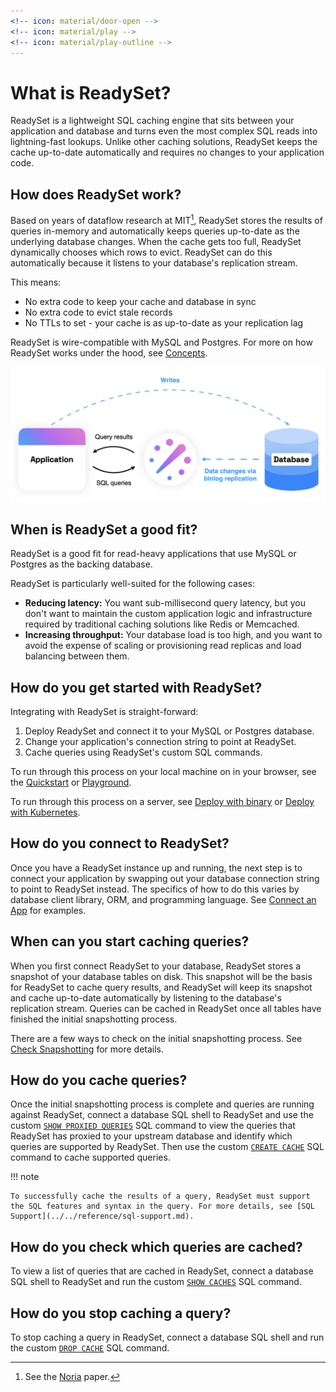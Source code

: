 ```yaml
---
<!-- icon: material/door-open -->
<!-- icon: material/play -->
<!-- icon: material/play-outline -->
---
```


# What is ReadySet?

ReadySet is a lightweight SQL caching engine that sits between your application and database and turns even the most complex SQL reads into lightning-fast lookups. Unlike other caching solutions, ReadySet keeps the cache up-to-date automatically and requires no changes to your application code.

## How does ReadySet work?

Based on years of dataflow research at MIT[^1], ReadySet stores the results of queries in-memory and automatically keeps queries up-to-date as the underlying database changes. When the cache gets too full, ReadySet dynamically chooses which rows to evict. ReadySet can do this automatically because it listens to your database's replication stream.

This means:

- No extra code to keep your cache and database in sync
- No extra code to evict stale records
- No TTLs to set - your cache is as up-to-date as your replication lag

ReadySet is wire-compatible with MySQL and Postgres. For more on how ReadySet works under the hood, see [Concepts](../../concepts/overview.md).

![Architecture](../../assets/readyset_arch.png)

[^1]: See the [Noria](https://pdos.csail.mit.edu/papers/noria:osdi18.pdf) paper.

## When is ReadySet a good fit?

ReadySet is a good fit for read-heavy applications that use MySQL or Postgres as the backing database.

ReadySet is particularly well-suited for the following cases:

- **Reducing latency:** You want sub-millisecond query latency, but you don't want to maintain the custom application logic and infrastructure required by traditional caching solutions like Redis or Memcached.
- **Increasing throughput:** Your database load is too high, and you want to avoid the expense of scaling or provisioning read replicas and load balancing between them.

## How do you get started with ReadySet?

Integrating with ReadySet is straight-forward:

1. Deploy ReadySet and connect it to your MySQL or Postgres database.
2. Change your application's connection string to point at ReadySet.
3. Cache queries using ReadySet's custom SQL commands.

To run through this process on your local machine on in your browser, see the [Quickstart](quickstart.md) or [Playground](playground.md).

To run through this process on a server, see [Deploy with binary](../deploy/deploy-readyset-binary.md) or [Deploy with Kubernetes](../deploy/deploy-readyset-kubernetes.md).

## How do you connect to ReadySet?

Once you have a ReadySet instance up and running, the next step is to connect your application by swapping out your database connection string to point to ReadySet instead. The specifics of how to do this varies by database client library, ORM, and programming language. See [Connect an App](../connect/existing-app.md) for examples.

## When can you start caching queries?

When you first connect ReadySet to your database, ReadySet stores a snapshot of your database tables on disk. This snapshot will be the basis for ReadySet to cache query results, and ReadySet will keep its snapshot and cache up-to-date automatically by listening to the database's replication stream. Queries can be cached in ReadySet once all tables have finished the initial snapshotting process.

There are a few ways to check on the initial snapshotting process. See [Check Snapshotting](../cache/check-snapshotting.md) for more details.

## How do you cache queries?

Once the initial snapshotting process is complete and queries are running against ReadySet, connect a database SQL shell to ReadySet and use the custom [`SHOW PROXIED QUERIES`](../cache/cache-queries.md#check-query-support) SQL command to view the queries that ReadySet has proxied to your upstream database and identify which queries are supported by ReadySet. Then use the custom [`CREATE CACHE`](../cache/cache-queries.md#cache-queries_1) SQL command to cache supported queries.

!!! note

    To successfully cache the results of a query, ReadySet must support the SQL features and syntax in the query. For more details, see [SQL Support](../../reference/sql-support.md).

## How do you check which queries are cached?

To view a list of queries that are cached in ReadySet, connect a database SQL shell to ReadySet and run the custom [`SHOW CACHES`](../cache/cache-queries.md#view-cached-queries) SQL command.

## How do you stop caching a query?

To stop caching a query in ReadySet, connect a database SQL shell and run the custom [`DROP CACHE`](../cache/cache-queries.md#remove-cached-queries) SQL command.
